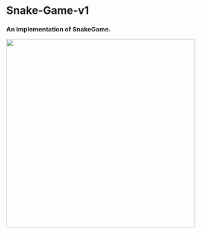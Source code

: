 # Snake-Game-v1

### An implementation of SnakeGame.  

<img src= 'https://user-images.githubusercontent.com/65078610/105395012-43cd6d80-5c44-11eb-8436-e8fc88d847d9.gif' width="500">